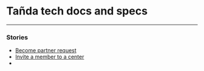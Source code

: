 # Tañda tech docs and specs

---

### Stories

- [Become partner request](https://github.com/tanda-kz/tech-docs/stories/become-partner-request.md)
- [Invite a member to a center](https://github.com/tanda-kz/tech-docs/stories/member-invitation.md)
- 